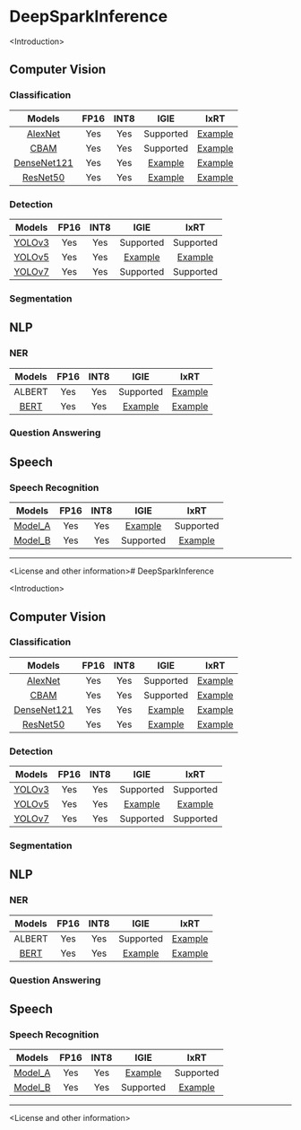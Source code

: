 # DeepSparkInference

\<Introduction\>

## Computer Vision

### Classification

Models | FP16 | INT8 | IGIE | IxRT
:-----:|:----:|:----:|:----:|:----:
[AlexNet](https://gitee.com/deep-spark/deepsparkhub/blob/master/cv/classification/alexnet) | Yes | Yes | Supported | [Example]()
[CBAM](https://gitee.com/deep-spark/deepsparkhub/blob/master/cv/classification/cbam) | Yes | Yes | Supported | [Example]()
[DenseNet121](https://gitee.com/deep-spark/deepsparkhub/blob/master/cv/classification/densenet) | Yes | Yes | [Example]() | [Example]()
[ResNet50](https://gitee.com/deep-spark/deepsparkhub/blob/master/cv/classification/resnet50) | Yes | Yes | [Example]() | [Example]()

### Detection

Models | FP16 | INT8 | IGIE | IxRT
:-----:|:----:|:----:|:----:|:----:
[YOLOv3](https://gitee.com/deep-spark/deepsparkhub/blob/master/cv/detection/yolov3) | Yes |  Yes | Supported | Supported
[YOLOv5](https://gitee.com/deep-spark/deepsparkhub/blob/master/cv/detection/yolov5) | Yes | Yes | [Example]() | [Example]()
[YOLOv7](https://gitee.com/deep-spark/deepsparkhub/blob/master/cv/detection/yolov7) | Yes | Yes | Supported | Supported

### Segmentation

## NLP

### NER
Models | FP16 | INT8 | IGIE | IxRT
:-----:|:----:|:----:|:----:|:----:
ALBERT | Yes |  Yes | Supported | [Example]()
[BERT](https://gitee.com/deep-spark/deepsparkhub/tree/master/nlp/ner/bert) | Yes | Yes | [Example]() | [Example]()

### Question Answering

## Speech

### Speech Recognition

Models | FP16 | INT8 | IGIE | IxRT
:-----:|:----:|:----:|:----:|:----:
[Model_A]() | Yes |  Yes | [Example]() | Supported
[Model_B]() | Yes | Yes | Supported | [Example]()

------
\<License and other information\># DeepSparkInference

\<Introduction\>

## Computer Vision

### Classification

Models | FP16 | INT8 | IGIE | IxRT
:-----:|:----:|:----:|:----:|:----:
[AlexNet](https://gitee.com/deep-spark/deepsparkhub/blob/master/cv/classification/alexnet) | Yes | Yes | Supported | [Example]()
[CBAM](https://gitee.com/deep-spark/deepsparkhub/blob/master/cv/classification/cbam) | Yes | Yes | Supported | [Example]()
[DenseNet121](https://gitee.com/deep-spark/deepsparkhub/blob/master/cv/classification/densenet) | Yes | Yes | [Example]() | [Example]()
[ResNet50](https://gitee.com/deep-spark/deepsparkhub/blob/master/cv/classification/resnet50) | Yes | Yes | [Example]() | [Example]()

### Detection

Models | FP16 | INT8 | IGIE | IxRT
:-----:|:----:|:----:|:----:|:----:
[YOLOv3](https://gitee.com/deep-spark/deepsparkhub/blob/master/cv/detection/yolov3) | Yes |  Yes | Supported | Supported
[YOLOv5](https://gitee.com/deep-spark/deepsparkhub/blob/master/cv/detection/yolov5) | Yes | Yes | [Example]() | [Example]()
[YOLOv7](https://gitee.com/deep-spark/deepsparkhub/blob/master/cv/detection/yolov7) | Yes | Yes | Supported | Supported

### Segmentation

## NLP

### NER
Models | FP16 | INT8 | IGIE | IxRT
:-----:|:----:|:----:|:----:|:----:
ALBERT | Yes |  Yes | Supported | [Example]()
[BERT](https://gitee.com/deep-spark/deepsparkhub/tree/master/nlp/ner/bert) | Yes | Yes | [Example]() | [Example]()

### Question Answering

## Speech

### Speech Recognition

Models | FP16 | INT8 | IGIE | IxRT
:-----:|:----:|:----:|:----:|:----:
[Model_A]() | Yes |  Yes | [Example]() | Supported
[Model_B]() | Yes | Yes | Supported | [Example]()

------
\<License and other information\>
